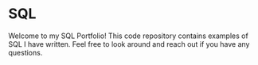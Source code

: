 # SQL
Welcome to my SQL Portfolio! This code repository contains examples of SQL I have written. Feel free to look around and reach out if you have any questions. 
